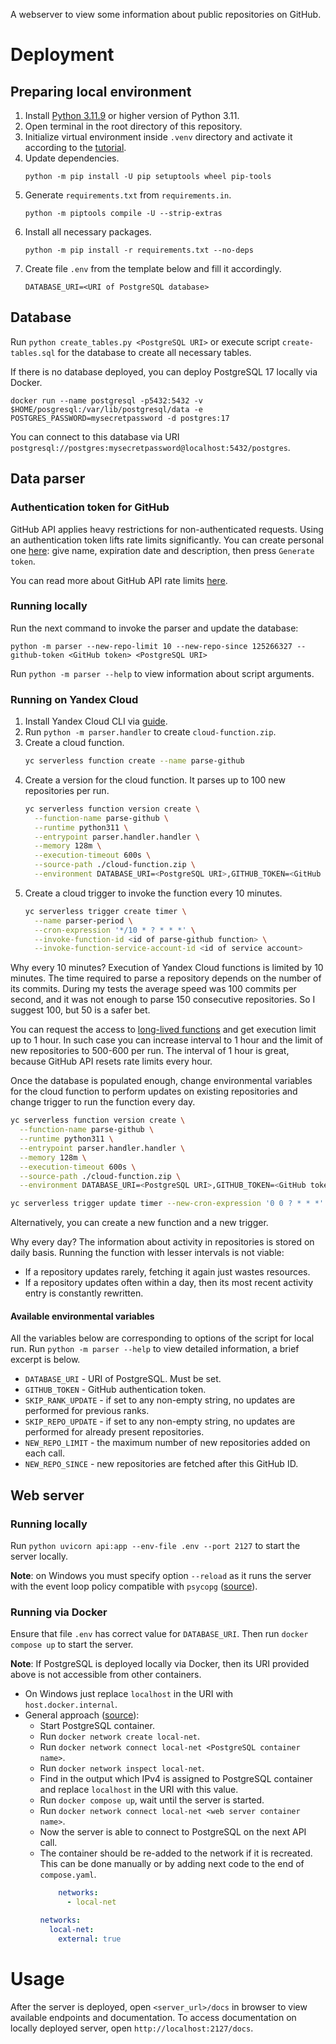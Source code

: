 A webserver to view some information about public repositories on GitHub.

# Deployment

## Preparing local environment

1. Install [Python 3.11.9](https://www.python.org/downloads/release/python-3119)
   or higher version of Python 3.11.
2. Open terminal in the root directory of this repository.
3. Initialize virtual environment inside `.venv` directory and activate it according to the
   [tutorial](https://docs.python.org/3/library/venv.html).
4. Update dependencies.
   ```
   python -m pip install -U pip setuptools wheel pip-tools
   ```
5. Generate `requirements.txt` from `requirements.in`.
   ```
   python -m piptools compile -U --strip-extras
   ```
6. Install all necessary packages.
   ```
   python -m pip install -r requirements.txt --no-deps
   ```
7. Create file `.env` from the template below and fill it accordingly.
   ```
   DATABASE_URI=<URI of PostgreSQL database>
   ```

## Database

Run `python create_tables.py <PostgreSQL URI>`
or execute script `create-tables.sql` for the database to create all necessary tables.

If there is no database deployed, you can deploy PostgreSQL 17 locally via Docker.

```
docker run --name postgresql -p5432:5432 -v $HOME/posgresql:/var/lib/postgresql/data -e POSTGRES_PASSWORD=mysecretpassword -d postgres:17
```

You can connect to this database via
URI `postgresql://postgres:mysecretpassword@localhost:5432/postgres`.

## Data parser

### Authentication token for GitHub

GitHub API applies heavy restrictions for non-authenticated requests.
Using an authentication token lifts rate limits significantly.
You can create personal one [here](https://github.com/settings/personal-access-tokens/new):
give name, expiration date and description, then press `Generate token`.

You can read more about GitHub API rate limits
[here](https://docs.github.com/en/rest/using-the-rest-api/rate-limits-for-the-rest-api?apiVersion=2022-11-28).

### Running locally

Run the next command to invoke the parser and update the database:

```
python -m parser --new-repo-limit 10 --new-repo-since 125266327 --github-token <GitHub token> <PostgreSQL URI>
```

Run `python -m parser --help` to view information about script arguments.

### Running on Yandex Cloud

1. Install Yandex Cloud CLI via [guide](https://yandex.cloud/en/docs/cli/quickstart).
2. Run `python -m parser.handler` to create `cloud-function.zip`.
3. Create a cloud function.
   ```bash
   yc serverless function create --name parse-github
   ```
4. Create a version for the cloud function. It parses up to 100 new repositories per run.
   ```bash
   yc serverless function version create \
     --function-name parse-github \
     --runtime python311 \
     --entrypoint parser.handler.handler \
     --memory 128m \
     --execution-timeout 600s \
     --source-path ./cloud-function.zip \
     --environment DATABASE_URI=<PostgreSQL URI>,GITHUB_TOKEN=<GitHub token>,SKIP_REPO_UPDATE=True,NEW_REPO_LIMIT=100,NEW_REPO_SINCE=125266327
   ```
5. Create a cloud trigger to invoke the function every 10 minutes.
   ```bash
   yc serverless trigger create timer \
     --name parser-period \
     --cron-expression '*/10 * ? * * *' \
     --invoke-function-id <id of parse-github function> \
     --invoke-function-service-account-id <id of service account>
   ```

Why every 10 minutes? Execution of Yandex Cloud functions is limited by 10 minutes.
The time required to parse a repository depends on the number of its commits.
During my tests the average speed was 100 commits per second,
and it was not enough to parse 150 consecutive repositories.
So I suggest 100, but 50 is a safer bet.

You can request the access to
[long-lived functions](https://yandex.cloud/en/docs/functions/concepts/long-lived-functions)
and get execution limit up to 1 hour.
In such case you can increase interval to 1 hour
and the limit of new repositories to 500-600 per run.
The interval of 1 hour is great, because GitHub API resets rate limits every hour.

Once the database is populated enough,
change environmental variables for the cloud function
to perform updates on existing repositories
and change trigger to run the function every day.

```bash
yc serverless function version create \
  --function-name parse-github \
  --runtime python311 \
  --entrypoint parser.handler.handler \
  --memory 128m \
  --execution-timeout 600s \
  --source-path ./cloud-function.zip \
  --environment DATABASE_URI=<PostgreSQL URI>,GITHUB_TOKEN=<GitHub token>,NEW_REPO_LIMIT=0
```

```bash
yc serverless trigger update timer --new-cron-expression '0 0 ? * * *'
```

Alternatively, you can create a new function and a new trigger.

Why every day? The information about activity in repositories is stored on daily basis.
Running the function with lesser intervals is not viable:

- If a repository updates rarely, fetching it again just wastes resources.
- If a repository updates often within a day,
  then its most recent activity entry is constantly rewritten.

#### Available environmental variables

All the variables below are corresponding to options of the script for local run.
Run `python -m parser --help` to view detailed information, a brief excerpt is below.

- `DATABASE_URI` - URI of PostgreSQL. Must be set.
- `GITHUB_TOKEN` - GitHub authentication token.
- `SKIP_RANK_UPDATE` - if set to any non-empty string, no updates are performed for previous ranks.
- `SKIP_REPO_UPDATE` - if set to any non-empty string,
  no updates are performed for already present repositories.
- `NEW_REPO_LIMIT` - the maximum number of new repositories added on each call.
- `NEW_REPO_SINCE` - new repositories are fetched after this GitHub ID.

## Web server

### Running locally

Run `python uvicorn api:app --env-file .env --port 2127` to start the server locally.

**Note**: on Windows you must specify option `--reload`
as it runs the server with the event loop policy compatible with `psycopg`
([source](https://stackoverflow.com/q/72681045/14369408)).

### Running via Docker

Ensure that file `.env` has correct value for `DATABASE_URI`.
Then run `docker compose up` to start the server.

**Note**: If PostgreSQL is deployed locally via Docker,
then its URI provided above is not accessible from other containers.

- On Windows just replace `localhost` in the URI with `host.docker.internal`.
- General approach ([source](https://stackoverflow.com/a/70978773/14369408)):
    - Start PostgreSQL container.
    - Run `docker network create local-net`.
    - Run `docker network connect local-net <PostgreSQL container name>`.
    - Run `docker network inspect local-net`.
    - Find in the output which IPv4 is assigned to PostgreSQL container
      and replace `localhost` in the URI with this value.
    - Run `docker compose up`, wait until the server is started.
    - Run `docker network connect local-net <web server container name>`.
    - Now the server is able to connect to PostgreSQL on the next API call.
    - The container should be re-added to the network if it is recreated.
      This can be done manually or by adding next code to the end of `compose.yaml`.
      ```yaml
          networks:
            - local-net

      networks:
        local-net:
          external: true
      ```

# Usage

After the server is deployed, open `<server_url>/docs` in browser
to view available endpoints and documentation.
To access documentation on locally deployed server, open `http://localhost:2127/docs`.
